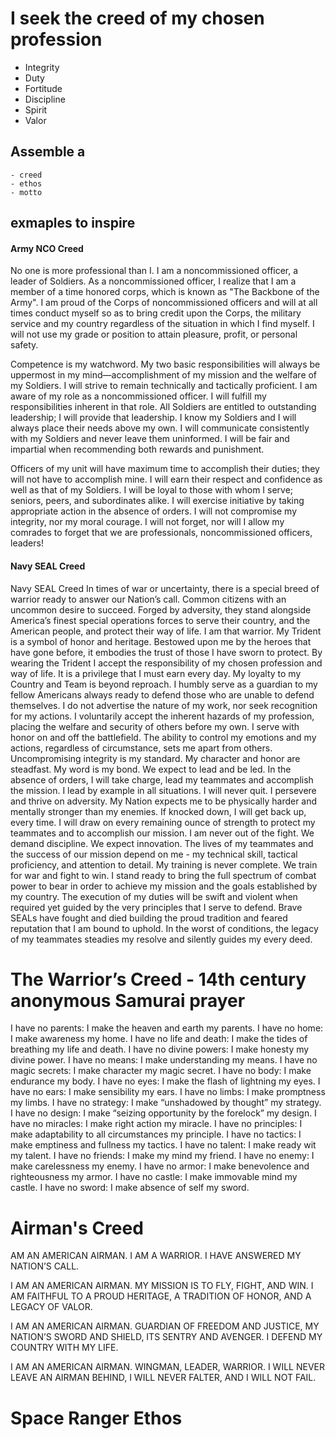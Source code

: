 # I seek the creed of my chosen profession

- Integrity 
- Duty
- Fortitude
- Discipline 
- Spirit
- Valor 

## Assemble a
    - creed
    - ethos
    - motto


## exmaples to inspire

#### Army NCO Creed

No one is more professional than I. I am a noncommissioned officer, a leader of Soldiers. As a noncommissioned officer, I realize that I am a member of a time honored corps, which is known as "The Backbone of the Army". I am proud of the Corps of noncommissioned officers and will at all times conduct myself so as to bring credit upon the Corps, the military service and my country regardless of the situation in which I find myself. I will not use my grade or position to attain pleasure, profit, or personal safety.

Competence is my watchword. My two basic responsibilities will always be uppermost in my mind—accomplishment of my mission and the welfare of my Soldiers. I will strive to remain technically and tactically proficient. I am aware of my role as a noncommissioned officer. I will fulfill my responsibilities inherent in that role. All Soldiers are entitled to outstanding leadership; I will provide that leadership. I know my Soldiers and I will always place their needs above my own. I will communicate consistently with my Soldiers and never leave them uninformed. I will be fair and impartial when recommending both rewards and punishment.

Officers of my unit will have maximum time to accomplish their duties; they will not have to accomplish mine. I will earn their respect and confidence as well as that of my Soldiers. I will be loyal to those with whom I serve; seniors, peers, and subordinates alike. I will exercise initiative by taking appropriate action in the absence of orders. I will not compromise my integrity, nor my moral courage. I will not forget, nor will I allow my comrades to forget that we are professionals, noncommissioned officers, leaders!


#### Navy SEAL Creed

Navy SEAL Creed
In times of war or uncertainty, there is a special breed of warrior ready to answer our Nation’s call. Common citizens with an uncommon desire to succeed. Forged by adversity, they stand alongside America’s finest special operations forces to serve their country, and the American people, and protect their way of life.
I am that warrior.
My Trident is a symbol of honor and heritage. Bestowed upon me by the heroes that have gone before, it embodies the trust of those I have sworn to protect. By wearing the Trident I accept the responsibility of my chosen profession and way of life. It is a privilege that I must earn every day.
My loyalty to my Country and Team is beyond reproach. I humbly serve as a guardian to my fellow Americans always ready to defend those who are unable to defend themselves. I do not advertise the nature of my work, nor seek recognition for my actions. I voluntarily accept the inherent hazards of my profession, placing the welfare and security of others before my own.
I serve with honor on and off the battlefield. The ability to control my emotions and my actions, regardless of circumstance, sets me apart from others. Uncompromising integrity is my standard. My character and honor are steadfast.
My word is my bond.
We expect to lead and be led. In the absence of orders, I will take charge, lead my teammates and accomplish the mission. I lead by example in all situations.
I will never quit. I persevere and thrive on adversity. My Nation expects me to be physically harder and mentally stronger than my enemies. If knocked down, I will get back up, every time. I will draw on every remaining ounce of strength to protect my teammates and to accomplish our mission.
I am never out of the fight.
We demand discipline. We expect innovation. The lives of my teammates and the success of our mission depend on me - my technical skill, tactical proficiency, and attention to detail.
My training is never complete.
We train for war and fight to win. I stand ready to bring the full spectrum of combat power to bear in order to achieve my mission and the goals established by my country. The execution of my duties will be swift and violent when required yet guided by the very principles that I serve to defend.
Brave SEALs have fought and died building the proud tradition and feared reputation that I am bound to uphold. In the worst of conditions, the legacy of my teammates steadies my resolve and silently guides my every deed.

# The Warrior’s Creed - 14th century anonymous Samurai prayer
I have no parents: I make the heaven and earth my parents.
I have no home: I make awareness my home.
I have no life and death: I make the tides of breathing my life and death.
I have no divine powers: I make honesty my divine power.
I have no means: I make understanding my means.
I have no magic secrets: I make character my magic secret.
I have no body: I make endurance my body.
I have no eyes: I make the flash of lightning my eyes.
I have no ears: I make sensibility my ears.
I have no limbs: I make promptness my limbs.
I have no strategy: I make “unshadowed by thought” my strategy.
I have no design: I make “seizing opportunity by the forelock” my design.
I have no miracles: I make right action my miracle.
I have no principles: I make adaptability to all circumstances my principle.
I have no tactics: I make emptiness and fullness my tactics.
I have no talent: I make ready wit my talent.
I have no friends: I make my mind my friend.
I have no enemy: I make carelessness my enemy.
I have no armor: I make benevolence and righteousness my armor.
I have no castle: I make immovable mind my castle.
I have no sword: I make absence of self my sword.

# Airman's Creed 

 AM AN AMERICAN AIRMAN.
I AM A WARRIOR.
I HAVE ANSWERED MY NATION’S CALL.

I AM AN AMERICAN AIRMAN.
MY MISSION IS TO FLY, FIGHT, AND WIN.
I AM FAITHFUL TO A PROUD HERITAGE,
A TRADITION OF HONOR,
AND A LEGACY OF VALOR.

I AM AN AMERICAN AIRMAN.
GUARDIAN OF FREEDOM AND JUSTICE,
MY NATION’S SWORD AND SHIELD,
ITS SENTRY AND AVENGER.
I DEFEND MY COUNTRY WITH MY LIFE.

I AM AN AMERICAN AIRMAN.
WINGMAN, LEADER, WARRIOR.
I WILL NEVER LEAVE AN AIRMAN BEHIND,
I WILL NEVER FALTER,
AND I WILL NOT FAIL.

# Space Ranger Ethos

